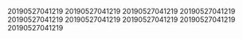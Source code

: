 20190527041219
20190527041219
20190527041219
20190527041219
20190527041219
20190527041219
20190527041219
20190527041219
20190527041219

